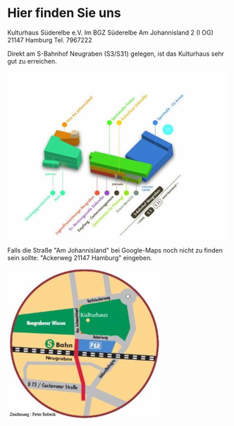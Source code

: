 # Hier finden Sie uns

Kulturhaus Süderelbe e.V. 
Im BGZ Süderelbe 
Am Johannisland 2 (I OG) 
21147 Hamburg 
Tel. 7967222

Direkt am S-Bahnhof Neugraben (S3/S31) gelegen, ist das Kulturhaus sehr
gut zu erreichen.

![](/img/wsb_501x379_Wegeleit+Am+Johannisl++KH.jpg)

Falls die Straße "Am Johannisland" bei Google-Maps noch nicht zu finden
sein sollte: "Ackerweg 21147 Hamburg" eingeben.

![](/img/wsb_347x331_AnfSkizze.jpg)
